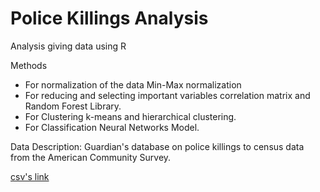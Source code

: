 # Police Killings Analysis

Analysis giving data using R

Methods 
* For normalization of the data Min-Max normalization
* For reducing and selecting important variables correlation matrix and Random Forest Library. 
* For Clustering k-means and hierarchical clustering.
* For Classification Neural Networks Model.

Data Description:
Guardian's database on police killings to census data from the American Community Survey.

[csv's link](https://github.com/fivethirtyeight/data/tree/master/police-killings)
